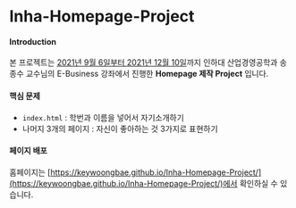 # Inha-Homepage-Project
#### Introduction

본 프로젝트는 <ins>2021년 9월 6일부터 2021년 12월 10일</ins>까지 인하대 산업경영공학과 송종수 교수님의 E-Business 강좌에서 진행한 **Homepage 제작 Project** 입니다.

#### 핵심 문제
- `index.html` : 학번과 이름을 넣어서 자기소개하기
- 나머지 3개의 페이지 : 자신이 좋아하는 것 3가지로 표현하기

#### 페이지 배포
홈페이지는 [https://keywoongbae.github.io/Inha-Homepage-Project/](https://keywoongbae.github.io/Inha-Homepage-Project/)에서 확인하실 수 있습니다.
